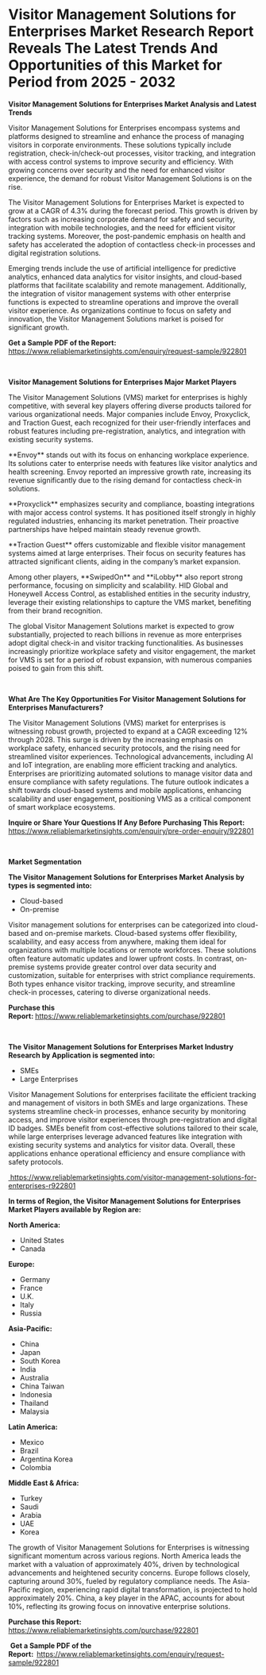 <p><h1>Visitor Management Solutions for Enterprises Market Research Report Reveals The Latest Trends And Opportunities of this Market for Period from 2025 - 2032</h1></p><p><strong>Visitor Management Solutions for Enterprises Market Analysis and Latest Trends</strong></p>
<p><p>Visitor Management Solutions for Enterprises encompass systems and platforms designed to streamline and enhance the process of managing visitors in corporate environments. These solutions typically include registration, check-in/check-out processes, visitor tracking, and integration with access control systems to improve security and efficiency. With growing concerns over security and the need for enhanced visitor experience, the demand for robust Visitor Management Solutions is on the rise.</p><p>The Visitor Management Solutions for Enterprises Market is expected to grow at a CAGR of 4.3% during the forecast period. This growth is driven by factors such as increasing corporate demand for safety and security, integration with mobile technologies, and the need for efficient visitor tracking systems. Moreover, the post-pandemic emphasis on health and safety has accelerated the adoption of contactless check-in processes and digital registration solutions. </p><p>Emerging trends include the use of artificial intelligence for predictive analytics, enhanced data analytics for visitor insights, and cloud-based platforms that facilitate scalability and remote management. Additionally, the integration of visitor management systems with other enterprise functions is expected to streamline operations and improve the overall visitor experience. As organizations continue to focus on safety and innovation, the Visitor Management Solutions market is poised for significant growth.</p></p>
<p><strong>Get a Sample PDF of the Report:&nbsp;</strong> <a href="https://www.reliablemarketinsights.com/enquiry/request-sample/922801?utm_campaign=3278&utm_medium=2&utm_source=Github&utm_content=ia&utm_term=18042025&utm_id=visitor-management-solutions-for-enterprises">https://www.reliablemarketinsights.com/enquiry/request-sample/922801</a></p>
<p>&nbsp;</p>
<p><strong>Visitor Management Solutions for Enterprises Major Market Players</strong></p>
<p><p>The Visitor Management Solutions (VMS) market for enterprises is highly competitive, with several key players offering diverse products tailored for various organizational needs. Major companies include Envoy, Proxyclick, and Traction Guest, each recognized for their user-friendly interfaces and robust features including pre-registration, analytics, and integration with existing security systems.</p><p>**Envoy** stands out with its focus on enhancing workplace experience. Its solutions cater to enterprise needs with features like visitor analytics and health screening. Envoy reported an impressive growth rate, increasing its revenue significantly due to the rising demand for contactless check-in solutions.</p><p>**Proxyclick** emphasizes security and compliance, boasting integrations with major access control systems. It has positioned itself strongly in highly regulated industries, enhancing its market penetration. Their proactive partnerships have helped maintain steady revenue growth.</p><p>**Traction Guest** offers customizable and flexible visitor management systems aimed at large enterprises. Their focus on security features has attracted significant clients, aiding in the company’s market expansion. </p><p>Among other players, **SwipedOn** and **iLobby** also report strong performance, focusing on simplicity and scalability. HID Global and Honeywell Access Control, as established entities in the security industry, leverage their existing relationships to capture the VMS market, benefiting from their brand recognition.</p><p>The global Visitor Management Solutions market is expected to grow substantially, projected to reach billions in revenue as more enterprises adopt digital check-in and visitor tracking functionalities. As businesses increasingly prioritize workplace safety and visitor engagement, the market for VMS is set for a period of robust expansion, with numerous companies poised to gain from this shift.</p></p>
<p>&nbsp;</p>
<p><strong>What Are The Key Opportunities For Visitor Management Solutions for Enterprises Manufacturers?</strong></p>
<p><p>The Visitor Management Solutions (VMS) market for enterprises is witnessing robust growth, projected to expand at a CAGR exceeding 12% through 2028. This surge is driven by the increasing emphasis on workplace safety, enhanced security protocols, and the rising need for streamlined visitor experiences. Technological advancements, including AI and IoT integration, are enabling more efficient tracking and analytics. Enterprises are prioritizing automated solutions to manage visitor data and ensure compliance with safety regulations. The future outlook indicates a shift towards cloud-based systems and mobile applications, enhancing scalability and user engagement, positioning VMS as a critical component of smart workplace ecosystems.</p></p>
<p><strong>Inquire or Share Your Questions If Any Before Purchasing This Report:</strong> <a href="https://www.reliablemarketinsights.com/enquiry/pre-order-enquiry/922801?utm_campaign=3278&utm_medium=2&utm_source=Github&utm_content=ia&utm_term=18042025&utm_id=visitor-management-solutions-for-enterprises">https://www.reliablemarketinsights.com/enquiry/pre-order-enquiry/922801</a></p>
<p>&nbsp;</p>
<p><strong>Market Segmentation</strong></p>
<p><strong>The Visitor Management Solutions for Enterprises Market Analysis by types is segmented into:</strong></p>
<p><ul><li>Cloud-based</li><li>On-premise</li></ul></p>
<p><p>Visitor management solutions for enterprises can be categorized into cloud-based and on-premise markets. Cloud-based systems offer flexibility, scalability, and easy access from anywhere, making them ideal for organizations with multiple locations or remote workforces. These solutions often feature automatic updates and lower upfront costs. In contrast, on-premise systems provide greater control over data security and customization, suitable for enterprises with strict compliance requirements. Both types enhance visitor tracking, improve security, and streamline check-in processes, catering to diverse organizational needs.</p></p>
<p><strong>Purchase this Report:&nbsp;</strong><a href="https://www.reliablemarketinsights.com/purchase/922801?utm_campaign=3278&utm_medium=2&utm_source=Github&utm_content=ia&utm_term=18042025&utm_id=visitor-management-solutions-for-enterprises">https://www.reliablemarketinsights.com/purchase/922801</a></p>
<p>&nbsp;</p>
<p><strong>The Visitor Management Solutions for Enterprises Market Industry Research by Application is segmented into:</strong></p>
<p><ul><li>SMEs</li><li>Large Enterprises</li></ul></p>
<p><p>Visitor Management Solutions for enterprises facilitate the efficient tracking and management of visitors in both SMEs and large organizations. These systems streamline check-in processes, enhance security by monitoring access, and improve visitor experiences through pre-registration and digital ID badges. SMEs benefit from cost-effective solutions tailored to their scale, while large enterprises leverage advanced features like integration with existing security systems and analytics for visitor data. Overall, these applications enhance operational efficiency and ensure compliance with safety protocols.</p></p>
<p><a href="https://www.reliablemarketinsights.com/visitor-management-solutions-for-enterprises-r922801?utm_campaign=3278&utm_medium=2&utm_source=Github&utm_content=ia&utm_term=18042025&utm_id=visitor-management-solutions-for-enterprises">&nbsp;https://www.reliablemarketinsights.com/visitor-management-solutions-for-enterprises-r922801</a></p>
<p><strong>In terms of Region, the Visitor Management Solutions for Enterprises Market Players available by Region are:</strong></p>
<p>
    <p> <strong> North America: </strong>
        <ul>
            <li>United States</li>
            <li>Canada</li>
        </ul>
        </p> 
    <p> <strong> Europe: </strong>
        <ul>
            <li>Germany</li>
            <li>France</li>
            <li>U.K.</li>
            <li>Italy</li>
            <li>Russia</li>
        </ul>
        </p> 
    <p> <strong> Asia-Pacific: </strong>
        <ul>
            <li>China</li>
            <li>Japan</li>
            <li>South Korea</li>
            <li>India</li>
            <li>Australia</li>
            <li>China Taiwan</li>
            <li>Indonesia</li>
            <li>Thailand</li>
            <li>Malaysia</li>
        </ul>
        </p> 
    <p> <strong> Latin America: </strong>
        <ul>
            <li>Mexico</li>
            <li>Brazil</li>
            <li>Argentina Korea</li>
            <li>Colombia</li>
        </ul>
        </p> 
    <p> <strong> Middle East & Africa: </strong>
        <ul>
            <li>Turkey</li>
            <li>Saudi</li>
            <li>Arabia</li>
            <li>UAE</li>
            <li>Korea</li>
        </ul>
    </p>
    </p>
<p><p>The growth of Visitor Management Solutions for Enterprises is witnessing significant momentum across various regions. North America leads the market with a valuation of approximately 40%, driven by technological advancements and heightened security concerns. Europe follows closely, capturing around 30%, fueled by regulatory compliance needs. The Asia-Pacific region, experiencing rapid digital transformation, is projected to hold approximately 20%. China, a key player in the APAC, accounts for about 10%, reflecting its growing focus on innovative enterprise solutions.</p></p>
<p><strong>Purchase this Report: </strong><a href="https://www.reliablemarketinsights.com/purchase/922801?utm_campaign=3278&utm_medium=2&utm_source=Github&utm_content=ia&utm_term=18042025&utm_id=visitor-management-solutions-for-enterprises">https://www.reliablemarketinsights.com/purchase/922801</a></p>
<p>&nbsp;<strong>Get a Sample PDF of the Report:&nbsp;&nbsp;</strong><a href="https://www.reliablemarketinsights.com/enquiry/request-sample/922801?utm_campaign=3278&utm_medium=2&utm_source=Github&utm_content=ia&utm_term=18042025&utm_id=visitor-management-solutions-for-enterprises">https://www.reliablemarketinsights.com/enquiry/request-sample/922801</a></p>
<p><strong></strong></p>
<p><p></p><p></p><p></p></p>